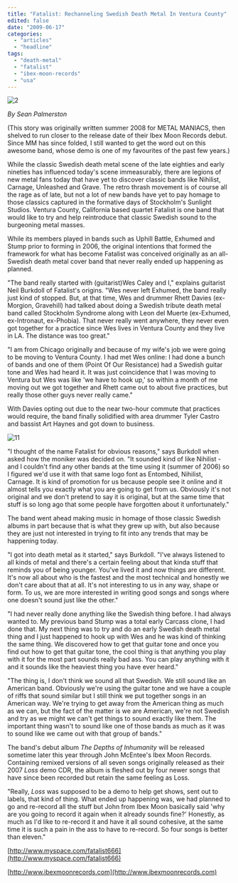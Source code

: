 ```yaml
---
title: "Fatalist: Rechanneling Swedish Death Metal In Ventura County"
edited: false
date: "2009-06-17"
categories:
  - "articles"
  - "headline"
tags:
  - "death-metal"
  - "fatalist"
  - "ibex-moon-records"
  - "usa"
---
```


![2](http://www.hellbound.ca/wp-content/uploads/2009/06/2-300x200.jpg "2")

_By Sean Palmerston_

(This story was originally written summer 2008 for METAL MANIACS, then shelved to run closer to the release date of their Ibex Moon Records debut. Since MM has since folded, I still wanted to get the word out on this awesome band, whose demo is one of my favourites of the past few years.)

While the classic Swedish death metal scene of the late eighties and early nineties has influenced today's scene immeasurably, there are legions of new metal fans today that have yet to discover classic bands like Nihilist, Carnage, Unleashed and Grave. The retro thrash movement is of course all the rage as of late, but not a lot of new bands have yet to pay homage to those classics captured in the formative days of Stockholm's Sunlight Studios. Ventura County, California based quartet Fatalist is one band that would like to try and help reintroduce that classic Swedish sound to the burgeoning metal masses.

While its members played in bands such as Uphill Battle, Exhumed and Stump prior to forming in 2006, the original intentions that formed the framework for what has become Fatalist was conceived originally as an all-Swedish death metal cover band that never really ended up happening as planned.

"The band really started with (guitarist)Wes Caley and I," explains guitarist Neil Burkdoll of Fatalist's origins. "Wes never left Exhumed, the band really just kind of stopped. But, at that time, Wes and drummer Rhett Davies (ex-Morgion, Gravehill) had talked about doing a Swedish tribute death metal band called Stockholm Syndrome along with Leon del Muerte (ex-Exhumed, ex-Intronaut, ex-Phobia). That never really went anywhere, they never even got together for a practice since Wes lives in Ventura County and they live in LA. The distance was too great."

"I am from Chicago originally and because of my wife's job we were going to be moving to Ventura County. I had met Wes online: I had done a bunch of bands and one of them (Point Of Our Resistance) had a Swedish guitar tone and Wes had heard it. It was just coincidence that I was moving to Ventura but Wes was like 'we have to hook up,' so within a month of me moving out we got together and Rhett came out to about five practices, but really those other guys never really came."

With Davies opting out due to the near two-hour commute that practices would require, the band finally solidified with area drummer Tyler Castro and bassist Art Haynes and got down to business.

![11](http://www.hellbound.ca/wp-content/uploads/2009/06/11-300x243.jpg "11")

"I thought of the name Fatalist for obvious reasons," says Burkdoll when asked how the moniker was decided on. "It sounded kind of like Nihilist - and I couldn't find any other bands at the time using it (summer of 2006) so I figured we'd use it with that same logo font as Entombed, Nihilist, Carnage. It is kind of promotion for us because people see it online and it almost tells you exactly what you are going to get from us. Obviously it's not original and we don't pretend to say it is original, but at the same time that stuff is so long ago that some people have forgotten about it unfortunately."

The band went ahead making music in homage of those classic Swedish albums in part because that is what they grew up with, but also because they are just not interested in trying to fit into any trends that may be happening today.

"I got into death metal as it started," says Burkdoll. "I've always listened to all kinds of metal and there's a certain feeling about that kinda stuff that reminds you of being younger. You've lived it and now things are different. It's now all about who is the fastest and the most technical and honestly we don't care about that at all. It's not interesting to us in any way, shape or form. To us, we are more interested in writing good songs and songs where one doesn't sound just like the other."

"I had never really done anything like the Swedish thing before. I had always wanted to. My previous band Stump was a total early Carcass clone, I had done that. My next thing was to try and do an early Swedish death metal thing and I just happened to hook up with Wes and he was kind of thinking the same thing. We discovered how to get that guitar tone and once you find out how to get that guitar tone, the cool thing is that anything you play with it for the most part sounds really bad ass. You can play anything with it and it sounds like the heaviest thing you have ever heard."

"The thing is, I don't think we sound all that Swedish. We still sound like an American band. Obviously we're using the guitar tone and we have a couple of riffs that sound similar but I still think we put together songs in an American way. We're trying to get away from the American thing as much as we can, but the fact of the matter is we are American, we're not Swedish and try as we might we can't get things to sound exactly like them. The important thing wasn't to sound like one of those bands as much as it was to sound like we came out with that group of bands."

The band's debut album _The Depths of Inhumanity_ will be released sometime later this year through John McEntee's Ibex Moon Records. Containing remixed versions of all seven songs originally released as their 2007 _Loss_ demo CDR, the album is fleshed out by four newer songs that have since been recorded but retain the same feeling as Loss.

"Really, _Loss_ was supposed to be a demo to help get shows, sent out to labels, that kind of thing. What ended up happening was, we had planned to go and re-record all the stuff but John from Ibex Moon basically said 'why are you going to record it again when it already sounds fine?' Honestly, as much as I'd like to re-record it and have it all sound cohesive, at the same time it is such a pain in the ass to have to re-record. So four songs is better than eleven."

[http://www.myspace.com/fatalist666](http://www.myspace.com/fatalist666)

[http://www.ibexmoonrecords.com](http://www.ibexmoonrecords.com)
